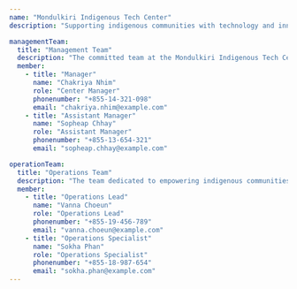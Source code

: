 ```yaml
---
name: "Mondulkiri Indigenous Tech Center"
description: "Supporting indigenous communities with technology and innovation."

managementTeam:
  title: "Management Team"
  description: "The committed team at the Mondulkiri Indigenous Tech Center."
  member:
    - title: "Manager"
      name: "Chakriya Nhim"
      role: "Center Manager"
      phonenumber: "+855-14-321-098"
      email: "chakriya.nhim@example.com"
    - title: "Assistant Manager"
      name: "Sopheap Chhay"
      role: "Assistant Manager"
      phonenumber: "+855-13-654-321"
      email: "sopheap.chhay@example.com"

operationTeam:
  title: "Operations Team"
  description: "The team dedicated to empowering indigenous communities through technology."
  member:
    - title: "Operations Lead"
      name: "Vanna Choeun"
      role: "Operations Lead"
      phonenumber: "+855-19-456-789"
      email: "vanna.choeun@example.com"
    - title: "Operations Specialist"
      name: "Sokha Phan"
      role: "Operations Specialist"
      phonenumber: "+855-18-987-654"
      email: "sokha.phan@example.com"
---
```

